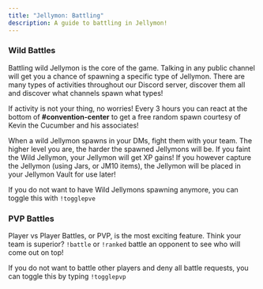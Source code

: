 ```yaml
---
title: "Jellymon: Battling"
description: A guide to battling in Jellymon!
---
```


### Wild Battles
Battling wild Jellymon is the core of the game. Talking in any public channel will get you a chance of spawning a specific type of Jellymon. There are many types of activities throughout our Discord server, discover them all and discover what channels spawn what types!

If activity is not your thing, no worries! Every 3 hours you can react at the bottom of **#convention-center** to get a free random spawn courtesy of Kevin the Cucumber and his associates!

When a wild Jellymon spawns in your DMs, fight them with your team. The higher level you are, the harder the spawned Jellymons will be. If you faint the Wild Jellymon, your Jellymon will get XP gains! If you however capture the Jellymon (using Jars, or JM10 items), the Jellymon will be placed in your Jellymon Vault for use later!

If you do not want to have Wild Jellymons spawning anymore, you can toggle this with `!togglepve`


### PVP Battles
Player vs Player Battles, or PVP, is the most exciting feature. Think your team is superior? `!battle` or `!ranked` battle an opponent to see who will come out on top!

If you do not want to battle other players and deny all battle requests, you can toggle this by typing `!togglepvp`